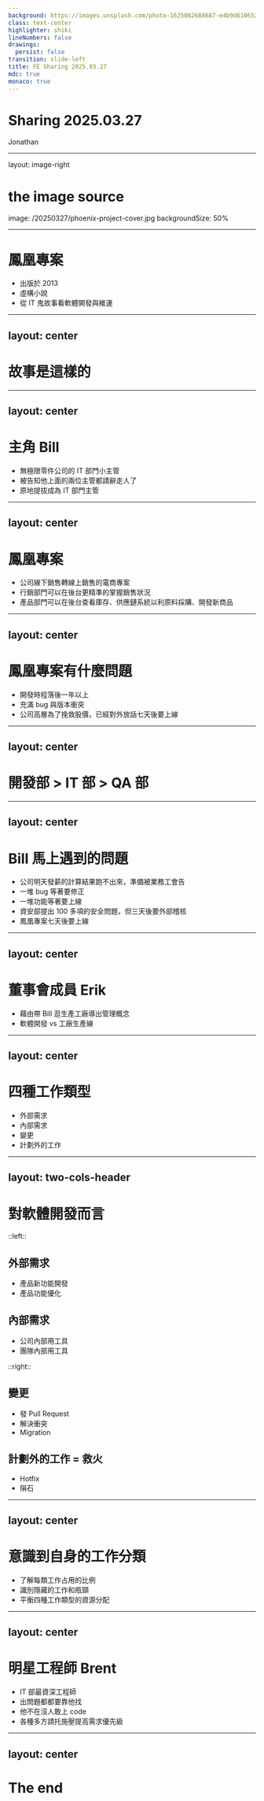 ```yaml
---
background: https://images.unsplash.com/photo-1625082688687-e4b9d610652f
class: text-center
highlighter: shiki
lineNumbers: false
drawings:
  persist: false
transition: slide-left
title: FE Sharing 2025.03.27
mdc: true
monaco: true
---
```


# Sharing 2025.03.27

Jonathan

---
layout: image-right

# the image source
image: /20250327/phoenix-project-cover.jpg
backgroundSize: 50%

---

# 鳳凰專案
- 出版於 2013
- 虛構小說
- 從 IT 鬼故事看軟體開發與維運

---
layout: center
--- 

# 故事是這樣的

---
layout: center
--- 

# 主角 Bill
- 無極限零件公司的 IT 部門小主管
- 被告知他上面的兩位主管都請辭走人了
- 原地提拔成為 IT 部門主管

---
layout: center
--- 

# 鳳凰專案
- 公司線下銷售轉線上銷售的電商專案
- 行銷部門可以在後台更精準的掌握銷售狀況
- 產品部門可以在後台查看庫存、供應鏈系統以利原料採購、開發新商品

---
layout: center
--- 

# 鳳凰專案有什麼問題
- 開發時程落後一年以上
- 充滿 bug 與版本衝突
- 公司高層為了挽救股價，已經對外放話七天後要上線

---
layout: center
--- 

# 開發部 > IT 部 > QA 部

---
layout: center
--- 

# Bill 馬上遇到的問題
- 公司明天發薪的計算結果跑不出來，準備被業務工會告
- 一堆 bug 等著要修正
- 一堆功能等著要上線
- 資安部提出 100 多項的安全問題，但三天後要外部稽核
- 鳳凰專案七天後要上線

---
layout: center
--- 

# 董事會成員 Erik
- 藉由帶 Bill 逛生產工廠導出管理概念
- 軟體開發 vs 工廠生產線

---
layout: center
---

# 四種工作類型
- 外部需求
- 內部需求
- 變更
- 計劃外的工作

---
layout: two-cols-header
--- 

# 對軟體開發而言

::left::

<v-clicks>

## 外部需求
- 產品新功能開發
- 產品功能優化

## 內部需求
- 公司內部用工具
- 團隊內部用工具

</v-clicks>

::right::

<v-clicks>

## 變更
- 發 Pull Request
- 解決衝突
- Migration

## 計劃外的工作 = 救火
- Hotfix
- 隕石

</v-clicks>

<style>
.two-cols-header {
  grid-template-rows: none !important;
}
</style>

---
layout: center
---

# 意識到自身的工作分類
- 了解每類工作占用的比例
- 識別隱藏的工作和瓶頸
- 平衡四種工作類型的資源分配

---
layout: center
---

# 明星工程師 Brent
- IT 部最資深工程師
- 出問題都都要靠他找
- 他不在沒人敢上 code
- 各種多方請托施壓提高需求優先級

---
layout: center
---

<div class="flex flex-col items-center justify-center h-full">
  <h1>The end</h1>
  <PoweredBySlidev />
</div>

